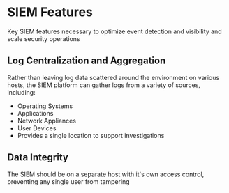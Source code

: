# SIEM Features

Key SIEM features necessary to optimize event detection and visibility and scale security operations

## Log Centralization and Aggregation

Rather than leaving log data scattered around the environment on various hosts, the SIEM platform can gather logs from a variety of sources, including:

- Operating Systems
- Applications
- Network Appliances
- User Devices
- Provides a single location to support investigations

## Data Integrity

The SIEM should be on a separate host with it's own access control, preventing any single user from tampering
